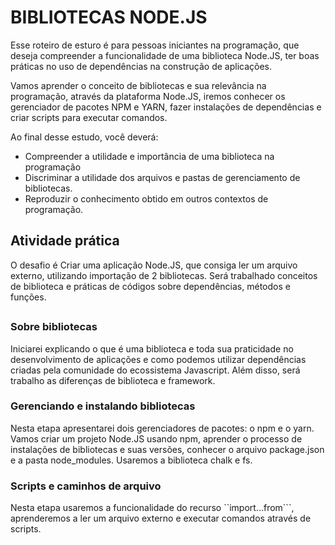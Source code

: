 # BIBLIOTECAS NODE.JS

Esse roteiro de esturo é para pessoas iniciantes na programação, que deseja compreender a funcionalidade de uma biblioteca Node.JS, ter boas práticas no uso de dependências na construção de aplicações. 
 
Vamos aprender o conceito de bibliotecas e sua relevância na programação, através da plataforma Node.JS, iremos conhecer os gerenciador de pacotes NPM e YARN, fazer instalações de dependências e criar scripts para executar comandos. 

Ao final desse estudo, você deverá: 

- Compreender a utilidade e importância de uma biblioteca na programação
- Discriminar a utilidade dos arquivos e pastas de gerenciamento de bibliotecas.
- Reproduzir o conhecimento obtido em outros contextos de programação.


## Atividade prática

O desafio é Criar uma aplicação Node.JS, que consiga ler um arquivo externo, utilizando importação de 2 bibliotecas. Será trabalhado conceitos de biblioteca e práticas de códigos sobre dependências, métodos e funções. 

## 

### Sobre bibliotecas
 
Iniciarei explicando o que é uma biblioteca e toda sua praticidade no desenvolvimento de aplicações e como podemos utilizar dependências criadas pela comunidade do ecossistema Javascript. Além disso, será trabalho as diferenças de biblioteca e framework. 
 
### Gerenciando e instalando bibliotecas
 
Nesta etapa apresentarei dois gerenciadores de pacotes: o npm e o yarn.  Vamos criar um projeto Node.JS usando npm, aprender o processo de instalações de bibliotecas e suas versões, conhecer o arquivo package.json e a pasta node_modules. Usaremos a biblioteca chalk e fs.
 
### Scripts e caminhos de arquivo
 
Nesta etapa usaremos a funcionalidade do recurso ``import…from```, aprenderemos a ler um arquivo externo e executar comandos através de scripts. 

